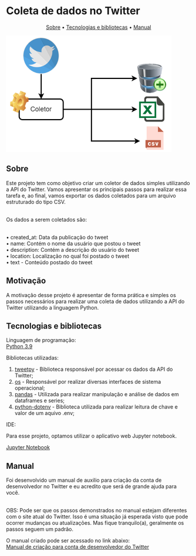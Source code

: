 
<h1>Coleta de dados no Twitter</h1>

<p align = center> 
<a href = '#description'>Sobre</a> •
<a href = '#tecnologies'>Tecnologias e bibliotecas</a> •
<a href = '#Manual'>Manual</a>
</p>

![](doc_imgs/img_twitter_data_collect.png)

<h2 id = 'description'> Sobre</h2>

Este projeto tem como objetivo criar um coletor de dados simples utilizando a API do Twitter.  Vamos apresentar os principais passos para realizar essa tarefa e, ao final, vamos exportar os dados coletados para um arquivo estruturado do tipo CSV.<br><br>

Os dados a serem coletados são:<br><br>

• created_at: Data da publicação do tweet <br>
• name: Contém o nome da usuário que postou o tweet <br>
• description: Contém a descrição do usuário do tweet <br>
• location: Localização no qual foi postado o tweet <br>
• text - Conteúdo postado do tweet <br>

<h2 id = 'description'> Motivação</h2>

A motivação desse projeto é apresentar de forma prática e simples os passos necessários para realizar uma coleta de dados utilizando a API do Twitter utilizando a linguagem Python.

<h2 id = 'tecnologies'> Tecnologias e bibliotecas </h2>
<p>Linguagem de programação:<br>
<a href='https://www.python.org'>Python 3.9</a>

Bibliotecas utilizadas:<br> 
1.	<a href='https://www.tweepy.org/'>tweetpy</a> - Biblioteca responsável por acessar os dados da API do Twitter;<br> 
2.	<a href='https://docs.python.org/pt-br/3.7/library/os.html'>os</a> - Responsável por realizar diversas interfaces de sistema operacional; <br>
3.	<a href='https://pandas.pydata.org/docs/index.html'>pandas</a> - Utilizada para realizar manipulação e análise de dados em dataframes e series; <br>
4.	<a href='https://pypi.org/project/python-dotenv/'>python-dotenv</a> - Biblioteca utilizada para realizar leitura de chave e valor de um aquivo .env; <br>


IDE:<br>

Para esse projeto, optamos utilizar o aplicativo web Jupyter notebook.<br>

<a href='https://jupyter.org/'>Jupyter Notebook</a>


<h2 id = 'Manual'> Manual</h2>
Foi desenvolvido um manual de auxilio para criação da conta de desenvolvedor no Twitter e eu acredito que será de grande ajuda para você.<br><br>

OBS: Pode ser que os passos demonstrados no manual estejam diferentes com o site atual do Twitter. Isso é uma situação já esperada visto que pode ocorrer mudanças ou atualizações. Mas fique tranquilo(a), geralmente os passos seguem um padrão.<br>

O manual criado pode ser acessado no link abaixo:<br>
<a href='https://github.com/ProfLeandroLessa/twitter_data_colect/blob/master/manual/cria%C3%A7%C3%A3o_conta_desenvolvedor_Twitter.pdf'>Manual de criação para conta de desenvolvedor do Twitter</a>






